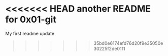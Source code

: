 <<<<<<< HEAD
another README for 0x01-git
=======
My first readme
update
>>>>>>> 35bd0e6174efd76d20f9e35050e30225f2de0111
